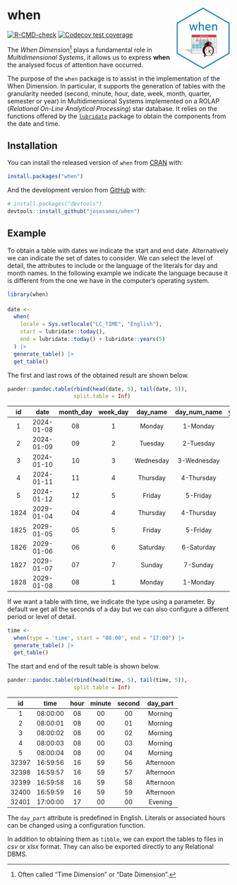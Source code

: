 
<!-- README.md is generated from README.Rmd. Please edit that file -->

# when <a href="https://josesamos.github.io/when/"><img src="man/figures/logo.png" align="right" height="139" alt="when website" /></a>

<!-- badges: start -->
<!-- [![CRAN status](https://www.r-pkg.org/badges/version/when)](https://CRAN.R-project.org/package=when) -->

[![R-CMD-check](https://github.com/josesamos/when/actions/workflows/R-CMD-check.yaml/badge.svg)](https://github.com/josesamos/when/actions/workflows/R-CMD-check.yaml)
[![Codecov test
coverage](https://codecov.io/gh/josesamos/when/branch/main/graph/badge.svg)](https://app.codecov.io/gh/josesamos/when?branch=main)
<!-- [![Downloads](http://cranlogs.r-pkg.org/badges/grand-total/when?color=brightgreen)](https://www.r-pkg.org:443/pkg/when) -->
<!-- badges: end -->

The *When Dimension*[^1] plays a fundamental role in *Multidimensional
Systems*, it allows us to express **when** the analysed focus of
attention have occurred.

The purpose of the `when` package is to assist in the implementation of
the When Dimension. In particular, it supports the generation of tables
with the granularity needed (second, minute, hour, date, week, month,
quarter, semester or year) in Multidimensional Systems implemented on a
ROLAP (*Relational On-Line Analytical Processing*) star database. It
relies on the functions offered by the
[`lubridate`](https://CRAN.R-project.org/package=lubridate) package to
obtain the components from the date and time.

## Installation

You can install the released version of `when` from
[CRAN](https://CRAN.R-project.org) with:

``` r
install.packages("when")
```

And the development version from [GitHub](https://github.com/) with:

<!-- You can install the development version of `when` from [GitHub](https://github.com/) with: -->

``` r
# install.packages("devtools")
devtools::install_github("josesamos/when")
```

## Example

To obtain a table with dates we indicate the start and end date.
Alternatively we can indicate the set of dates to consider. We can
select the level of detail, the attributes to include or the language of
the literals for day and month names. In the following example we
indicate the language because it is different from the one we have in
the computer’s operating system.

``` r
library(when)

date <-
  when(
    locale = Sys.setlocale("LC_TIME", "English"),
    start = lubridate::today(),
    end = lubridate::today() + lubridate::years(5)
  ) |>
  generate_table() |>
  get_table()
```

The first and last rows of the obtained result are shown below.

``` r
pander::pandoc.table(rbind(head(date, 5), tail(date, 5)),
                     split.table = Inf)
```

|  id  |    date    | month_day | week_day | day_name  | day_num_name | year_week | week | year_month | month | month_name | month_num_name | year |
|:----:|:----------:|:---------:|:--------:|:---------:|:------------:|:---------:|:----:|:----------:|:-----:|:----------:|:--------------:|:----:|
|  1   | 2024-01-08 |    08     |    1     |  Monday   |   1-Monday   |  2024-02  |  02  |  2024-01   |  01   |  January   |   01-January   | 2024 |
|  2   | 2024-01-09 |    09     |    2     |  Tuesday  |  2-Tuesday   |  2024-02  |  02  |  2024-01   |  01   |  January   |   01-January   | 2024 |
|  3   | 2024-01-10 |    10     |    3     | Wednesday | 3-Wednesday  |  2024-02  |  02  |  2024-01   |  01   |  January   |   01-January   | 2024 |
|  4   | 2024-01-11 |    11     |    4     | Thursday  |  4-Thursday  |  2024-02  |  02  |  2024-01   |  01   |  January   |   01-January   | 2024 |
|  5   | 2024-01-12 |    12     |    5     |  Friday   |   5-Friday   |  2024-02  |  02  |  2024-01   |  01   |  January   |   01-January   | 2024 |
| 1824 | 2029-01-04 |    04     |    4     | Thursday  |  4-Thursday  |  2029-01  |  01  |  2029-01   |  01   |  January   |   01-January   | 2029 |
| 1825 | 2029-01-05 |    05     |    5     |  Friday   |   5-Friday   |  2029-01  |  01  |  2029-01   |  01   |  January   |   01-January   | 2029 |
| 1826 | 2029-01-06 |    06     |    6     | Saturday  |  6-Saturday  |  2029-01  |  01  |  2029-01   |  01   |  January   |   01-January   | 2029 |
| 1827 | 2029-01-07 |    07     |    7     |  Sunday   |   7-Sunday   |  2029-01  |  01  |  2029-01   |  01   |  January   |   01-January   | 2029 |
| 1828 | 2029-01-08 |    08     |    1     |  Monday   |   1-Monday   |  2029-02  |  02  |  2029-01   |  01   |  January   |   01-January   | 2029 |

If we want a table with time, we indicate the type using a parameter. By
default we get all the seconds of a day but we can also configure a
different period or level of detail.

``` r
time <-
  when(type = 'time', start = "08:00", end = "17:00") |>
  generate_table() |>
  get_table()
```

The start and end of the result table is shown below.

``` r
pander::pandoc.table(rbind(head(time, 5), tail(time, 5)),
                     split.table = Inf)
```

|  id   |   time   | hour | minute | second | day_part  |
|:-----:|:--------:|:----:|:------:|:------:|:---------:|
|   1   | 08:00:00 |  08  |   00   |   00   |  Morning  |
|   2   | 08:00:01 |  08  |   00   |   01   |  Morning  |
|   3   | 08:00:02 |  08  |   00   |   02   |  Morning  |
|   4   | 08:00:03 |  08  |   00   |   03   |  Morning  |
|   5   | 08:00:04 |  08  |   00   |   04   |  Morning  |
| 32397 | 16:59:56 |  16  |   59   |   56   | Afternoon |
| 32398 | 16:59:57 |  16  |   59   |   57   | Afternoon |
| 32399 | 16:59:58 |  16  |   59   |   58   | Afternoon |
| 32400 | 16:59:59 |  16  |   59   |   59   | Afternoon |
| 32401 | 17:00:00 |  17  |   00   |   00   |  Evening  |

The `day_part` attribute is predefined in English. Literals or
associated hours can be changed using a configuration function.

In addition to obtaining them as `tibble`, we can export the tables to
files in *csv* or *xlsx* format. They can also be exported directly to
any Relational DBMS.

[^1]: Often called “Time Dimension” or “Date Dimension”.
